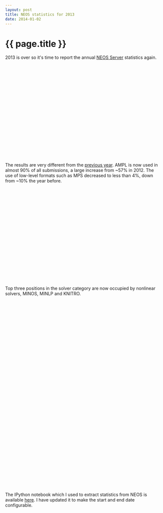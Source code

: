 ```yaml
---
layout: post
title: NEOS statistics for 2013
date: 2014-01-02
---
```


{{ page.title }}
================

2013 is over so it's time to report the annual [NEOS Server](http://www.neos-server.org/neos/)
statistics again.

<div style="width: 500px; height: 300px" id="input_chart">
</div>

The results are very different from the
[previous year](http://zverovich.net/2013/01/01/neos-statistics-for-2012.html).
AMPL is now used in almost 90% of all submissions, a large increase from ~57% in 2012.
The use of low-level formats such as MPS decreased to less than 4%, down from ~10%
the year before.

<div style="width: 500px; height: 300px" id="solver_chart">
</div>

Top three positions in the solver category are now occupied by nonlinear solvers,
MINOS, MINLP and KNITRO.

<div style="width: 500px; height: 300px" id="category_chart">
</div>

<div style="width: 500px; height: 300px" id="interface_chart">
</div>

The IPython notebook which I used to extract statistics from NEOS
is available [here](https://github.com/vitaut/neos-stats).
I have updated it to make the start and end date configurable.

<script type="text/javascript" src="/files/2014-01-stats.js">
</script>
